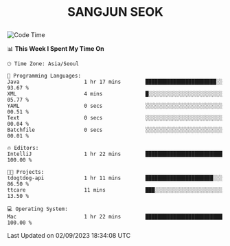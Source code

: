<h1>
 <p align="center">
   SANGJUN SEOK
 </p>
</h1>

<!--START_SECTION:waka-->
![Code Time](http://img.shields.io/badge/Code%20Time-2%2C815%20hrs%2027%20mins-blue)

📊 **This Week I Spent My Time On** 

```text
🕑︎ Time Zone: Asia/Seoul

💬 Programming Languages: 
Java                     1 hr 17 mins        ███████████████████████░░   93.67 % 
XML                      4 mins              █░░░░░░░░░░░░░░░░░░░░░░░░   05.77 % 
YAML                     0 secs              ░░░░░░░░░░░░░░░░░░░░░░░░░   00.51 % 
Text                     0 secs              ░░░░░░░░░░░░░░░░░░░░░░░░░   00.04 % 
Batchfile                0 secs              ░░░░░░░░░░░░░░░░░░░░░░░░░   00.01 % 

🔥 Editors: 
IntelliJ                 1 hr 22 mins        █████████████████████████   100.00 % 

🐱‍💻 Projects: 
tdogtdog-api             1 hr 11 mins        ██████████████████████░░░   86.50 % 
ttcare                   11 mins             ███░░░░░░░░░░░░░░░░░░░░░░   13.50 % 

💻 Operating System: 
Mac                      1 hr 22 mins        █████████████████████████   100.00 % 
```


 Last Updated on 02/09/2023 18:34:08 UTC
<!--END_SECTION:waka-->
